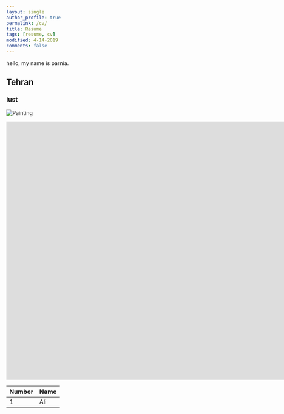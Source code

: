 ```yaml
---
layout: single
author_profile: true
permalink: /cv/
title: Resume
tags: [resume, cv]
modified: 4-14-2019
comments: false
---
```



hello, my name is parnia.


## Tehran
### iust




![Painting](https://maysagharehgozli.github.io/assets/images/photo.jpg)


<iframe width="1691" height="680" src="https://www.youtube.com/embed/LOTtWzX3Wp4" title="The STRANGE Reason He's The World's Best Climber" frameborder="0" allow="accelerometer; autoplay; clipboard-write; encrypted-media; gyroscope; picture-in-picture" allowfullscreen></iframe>


|  Number | Name |
|---------|------|
|1        | Ali  |
